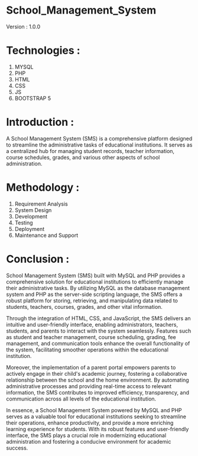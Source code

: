 # School_Management_System
Version : 1.0.0
# Technologies :
1. MYSQL
2. PHP
3. HTML
4. CSS
5. JS
6. BOOTSTRAP 5
   
# Introduction :
A School Management System (SMS) is a comprehensive platform designed to streamline the administrative tasks of educational institutions. It serves as a centralized hub for managing student records, teacher information, course schedules, grades, and various other aspects of school administration.

# Methodology :
1. Requirement Analysis
2. System Design
3. Development
4. Testing
5. Deployment
6. Maintenance and Support

# Conclusion :
School Management System (SMS) built with MySQL and PHP provides a comprehensive solution for educational institutions to efficiently manage their administrative tasks. By utilizing MySQL as the database management system and PHP as the server-side scripting language, the SMS offers a robust platform for storing, retrieving, and manipulating data related to students, teachers, courses, grades, and other vital information.

Through the integration of HTML, CSS, and JavaScript, the SMS delivers an intuitive and user-friendly interface, enabling administrators, teachers, students, and parents to interact with the system seamlessly. Features such as student and teacher management, course scheduling, grading, fee management, and communication tools enhance the overall functionality of the system, facilitating smoother operations within the educational institution.

Moreover, the implementation of a parent portal empowers parents to actively engage in their child's academic journey, fostering a collaborative relationship between the school and the home environment. By automating administrative processes and providing real-time access to relevant information, the SMS contributes to improved efficiency, transparency, and communication across all levels of the educational institution.

In essence, a School Management System powered by MySQL and PHP serves as a valuable tool for educational institutions seeking to streamline their operations, enhance productivity, and provide a more enriching learning experience for students. With its robust features and user-friendly interface, the SMS plays a crucial role in modernizing educational administration and fostering a conducive environment for academic success.
